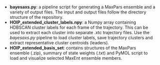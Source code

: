 - **bayesaxs.py**: a pipeline script for generating a MaxPars ensemble and a variety of output files. The input and output files follow the directory structure of the repository.
- **HOIP_extended_cluster_labels.npy**: a Numpy array containing HDBSCAN cluster labels for each frame of the trajectory. This can be used to extract each cluster into separate .xtc trajectory files. Use the _bayesaxs.py_ pipeline to load cluster labels, save trajectory clusters and extract representative cluster centroids (leaders).
- **HOIP_extended_basis_set**: contains structures of the MaxPars ensemble (.zip), summary of state weights (.txt) and PyMOL script to load and visualize selected MaxEnt ensemble members.

